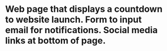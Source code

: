 
# Web page that displays a countdown to website launch. Form to input email for notifications. Social media links at bottom of page. 
